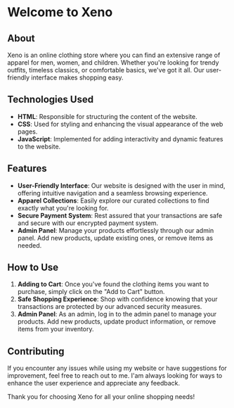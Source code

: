 # Welcome to Xeno

## About

Xeno is an online clothing store where you can find an extensive range of apparel for men, women, and children. Whether you're looking for trendy outfits, timeless classics, or comfortable basics, we've got it all. Our user-friendly interface makes shopping easy.

## Technologies Used

- **HTML**: Responsible for structuring the content of the website.
- **CSS**: Used for styling and enhancing the visual appearance of the web pages.
- **JavaScript**: Implemented for adding interactivity and dynamic features to the website.

## Features

- **User-Friendly Interface**: Our website is designed with the user in mind, offering intuitive navigation and a seamless browsing experience.
- **Apparel Collections**: Easily explore our curated collections to find exactly what you're looking for.
- **Secure Payment System**: Rest assured that your transactions are safe and secure with our encrypted payment system.
- **Admin Panel**: Manage your products effortlessly through our admin panel. Add new products, update existing ones, or remove items as needed.

## How to Use

1. **Adding to Cart**: Once you've found the clothing items you want to purchase, simply click on the "Add to Cart" button.
2. **Safe Shopping Experience**: Shop with confidence knowing that your transactions are protected by our advanced security measures.
3. **Admin Panel**: As an admin, log in to the admin panel to manage your products. Add new products, update product information, or remove items from your inventory.

## Contributing

If you encounter any issues while using my website or have suggestions for improvement, feel free to reach out to me. I'am always looking for ways to enhance the user experience and appreciate any feedback.

Thank you for choosing Xeno for all your online shopping needs!
